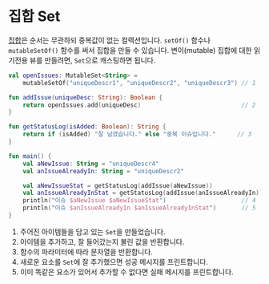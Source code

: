 # 집합 Set

[집합](https://kotlinlang.org/docs/reference/collections.html)은 순서는 무관하되 중복값이 없는 컬렉션입니다. `setOf()` 함수나 `mutableSetOf()` 함수를 써서 집합을 만들 수 있습니다. 변이(mutable) 집합에 대한 읽기전용 뷰를 만들려면, `Set`으로 캐스팅하면 됩니다.

```kotlin
val openIssues: MutableSet<String> =
    mutableSetOf("uniqueDescr1", "uniqueDescr2", "uniqueDescr3") // 1

fun addIssue(uniqueDesc: String): Boolean {
    return openIssues.add(uniqueDesc)                            // 2
}

fun getStatusLog(isAdded: Boolean): String {
    return if (isAdded) "잘 남겼습니다." else "중복 이슈입니다."      // 3
}

fun main() {
    val aNewIssue: String = "uniqueDescr4"
    val anIssueAlreadyIn: String = "uniqueDescr2"

    val aNewIssueStat = getStatusLog(addIssue(aNewIssue))
    val anIssueAlreadyInStat = getStatusLog(addIssue(anIssueAlreadyIn))
    println("이슈 $aNewIssue $aNewIssueStat")                     // 4
    println("이슈 $anIssueAlreadyIn $anIssueAlreadyInStat")       // 5
}
```

1. 주어진 아이템들을 담고 있는 `Set`을 만들었습니다.
2. 아이템을 추가하고, 잘 들어갔는지 불린 값을 반환합니다.
3. 함수의 파라미터에 따라 문자열을 반환합니다.
4. 새로운 요소를 `Set`에 잘 추가했으면 성공 메시지를 프린트합니다.
4. 이미 똑같은 요소가 있어서 추가할 수 없다면 실패 메시지를 프린트합니다.
